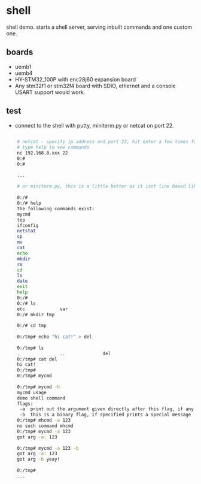 shell
=====

shell demo. starts a shell server, serving inbuilt commands and one custom one.


boards
------

 - uemb1 
 - uemb4
 - HY-STM32_100P with enc28j60 expansion board
 - Any stm32f1 or stm32f4 board with SDIO, ethernet and a console USART support would work.


test
----

 - connect to the shell with putty, miniterm.py or netcat on port 22.
 
``` bash
	
	# netcat - specify ip address and port 22, hit enter a few times for the prompt
	# type help to see commands
	nc 192.168.0.xxx 22
	0:#
	0:#
	
	...
	
	# or miniterm.py, this is a little better as it isnt line based like netcat
	
	0:/# 
	0:/# help
	the following commands exist:
	mycmd
	top
	ifconfig
	netstat
	cp
	mv
	cat
	echo
	mkdir
	rm
	cd
	ls
	date
	exit
	help
	0:/# 
	0:/# ls
	etc             var             
	0:/# mkdir tmp            
	
	0:/# cd tmp
	
	0:/tmp# echo "hi cat!" > del
	
	0:/tmp# ls
	.               ..              del             
	0:/tmp# cat del
	hi cat!
	0:/tmp# 
	0:/tmp# mycmd
	
	0:/tmp# mycmd -h
	mycmd usage
	demo shell command 
	flags:
	 -a  print out the argument given directly after this flag, if any
	 -b  this is a binary flag, if specified prints a special message
	0:/tmp# mhcmd -a 123
	no such command mhcmd
	0:/tmp# mycmd -a 123
	got arg -a: 123
	
	0:/tmp# mycmd -a 123 -b
	got arg -a: 123
	got arg -b yeay!
	
	0:/tmp# 
	...

```
